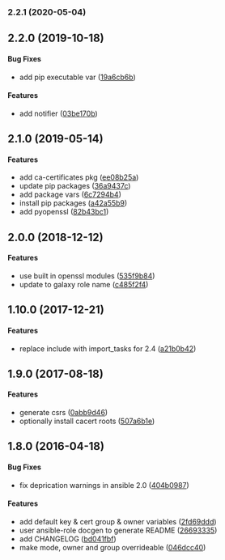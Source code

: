 <a name="2.2.1"></a>
### 2.2.1 (2020-05-04)




<a name="2.2.0"></a>
## 2.2.0 (2019-10-18)


#### Bug Fixes

*   add pip executable var ([19a6cb6b](https://github.com/weareinteractive/ansible-openssl/commit/19a6cb6bbe71ca269ced7e502b6161c1b30a9b49))

#### Features

*   add notifier ([03be170b](https://github.com/weareinteractive/ansible-openssl/commit/03be170bf7b1d9140838672553f0a38a5bb0fd12))



<a name="2.1.0"></a>
## 2.1.0 (2019-05-14)


#### Features

*   add  ca-certificates pkg ([ee08b25a](https://github.com/weareinteractive/ansible-openssl/commit/ee08b25a9b1b680b52f936a0294aaed5b2eff567))
*   update pip packages ([36a9437c](https://github.com/weareinteractive/ansible-openssl/commit/36a9437ca76c32b8e5c0c12609afd954de0d7ea9))
*   add package vars ([6c7294b4](https://github.com/weareinteractive/ansible-openssl/commit/6c7294b44333a0c1120155fa58f904914c642361))
*   install pip packages ([a42a55b9](https://github.com/weareinteractive/ansible-openssl/commit/a42a55b95b1eeee231163a044ce866b0f6251faf))
*   add pyopenssl ([82b43bc1](https://github.com/weareinteractive/ansible-openssl/commit/82b43bc10b3cba297d187747d78be8e98d24e333))



<a name="2.0.0"></a>
## 2.0.0 (2018-12-12)


#### Features

*   use built in openssl modules ([535f9b84](https://github.com/weareinteractive/ansible-openssl/commit/535f9b846fab83b3c14d13efe553edfe413809bb))
*   update to galaxy role name ([c485f2f4](https://github.com/weareinteractive/ansible-openssl/commit/c485f2f47549c7197e8ce7300bb154bd6ea3fe26))



<a name="1.10.0"></a>
## 1.10.0 (2017-12-21)


#### Features

*   replace include with import_tasks for 2.4 ([a21b0b42](https://github.com/weareinteractive/ansible-openssl/commit/a21b0b425199124f2de69c985a361bf2d04de8da))



<a name="1.9.0"></a>
## 1.9.0 (2017-08-18)


#### Features

*   generate csrs ([0abb9d46](https://github.com/weareinteractive/ansible-openssl/commit/0abb9d46d7e7b31ce52b3749125523e1443be956))
*   optionally install cacert roots ([507a6b1e](https://github.com/weareinteractive/ansible-openssl/commit/507a6b1ee0f85ef91c51e912d826ba0c3c10df05))



<a name="1.8.0"></a>
## 1.8.0 (2016-04-18)


#### Bug Fixes

*   fix deprication warnings in ansible 2.0 ([404b0987](https://github.com/weareinteractive/ansible-openssl/commit/404b09879a5cbe2e2fa6bed92f23d234c879673e))

#### Features

*   add default key & cert group & owner variables ([2fd69ddd](https://github.com/weareinteractive/ansible-openssl/commit/2fd69ddd98d4060c0ccd11d4c74dd07103b54187))
*   user ansible-role docgen to generate README ([26693335](https://github.com/weareinteractive/ansible-openssl/commit/2669333508bf90c86d1dfe1f1f137685c478503a))
*   add CHANGELOG ([bd041fbf](https://github.com/weareinteractive/ansible-openssl/commit/bd041fbfd3b99b719cefd35e0879eec7e427f36b))
*   make mode, owner and group overrideable ([046dcc40](https://github.com/weareinteractive/ansible-openssl/commit/046dcc4096d01df37dc8726e3980d48d2a6cffaf))



